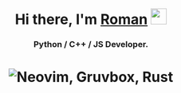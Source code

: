 <h1 align="center">Hi there, I'm <a href="linkedin.com/in/roman-cherkasov-a60a7a234" target="_blank">Roman</a> 
<img src="https://github.com/blackcater/blackcater/raw/main/images/Hi.gif" height="32"/></h1>
<h3 align="center">Python / C++ / JS Developer.</h3>
<h1 align=center><img src="https://readme-typing-svg.herokuapp.com?font=jetbrains+mono&color=%23a9b665&size=22&center=true&vCenter=true&lines=Welcome!" alt="Neovim, Gruvbox, Rust"></h1>
